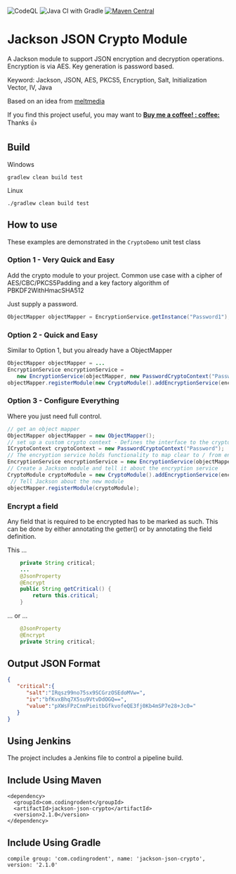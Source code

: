 ![CodeQL](https://github.com/codesqueak/jackson-json-crypto/workflows/CodeQL/badge.svg) 
![Java CI with Gradle](https://github.com/codesqueak/jackson-json-crypto/workflows/Java%20CI%20with%20Gradle/badge.svg)
[![Maven Central](https://img.shields.io/maven-central/v/com.codingrodent/jackson-json-crypto.svg?label=Maven%20Central)](https://search.maven.org/search?q=g:%22com.codingrodent%22%20AND%20a:%22jackson-json-crypto%22)

# Jackson JSON Crypto Module

A Jackson module to support JSON encryption and decryption operations. Encryption is via AES. Key generation is password
based.

Keyword: Jackson, JSON, AES, PKCS5, Encryption, Salt, Initialization Vector, IV, Java

Based on an idea from [meltmedia](https://github.com/meltmedia/jackson-crypto)

If you find this project useful, you may want to [__Buy me a coffee! :
coffee:__](https://www.buymeacoffee.com/codesqueak) Thanks :thumbsup:

## Build

Windows

```
gradlew clean build test
```

Linux

```
./gradlew clean build test
```
## How to use

These examples are demonstrated in the ```CryptoDemo``` unit test class

### Option 1 - Very Quick and Easy

Add the crypto module to your project. Common use case with a cipher of AES/CBC/PKCS5Padding and a key factory algorithm of PBKDF2WithHmacSHA512

Just supply a password.

```java
ObjectMapper objectMapper = EncryptionService.getInstance("Password1");
```


### Option 2 - Quick and Easy

Similar to Option 1, but you already have a ObjectMapper 

```java
ObjectMapper objectMapper = ...
EncryptionService encryptionService = 
   new EncryptionService(objectMapper, new PasswordCryptoContext("Password1");
objectMapper.registerModule(new CryptoModule().addEncryptionService(encryptionService));
```


### Option 3 - Configure Everything

Where you just need full control. 

```java
// get an object mapper
ObjectMapper objectMapper = new ObjectMapper();
// set up a custom crypto context - Defines the interface to the crypto algorithms used
ICryptoContext cryptoContext = new PasswordCryptoContext("Password");
// The encryption service holds functionality to map clear to / from encrypted JSON
EncryptionService encryptionService = new EncryptionService(objectMapper, cryptoContext);
// Create a Jackson module and tell it about the encryption service
CryptoModule cryptoModule = new CryptoModule().addEncryptionService(encryptionService);
 // Tell Jackson about the new module
objectMapper.registerModule(cryptoModule);
```


### Encrypt a field

Any field that is required to be encrypted has to be marked as such.  This can be done by either annotating the getter() or 
by annotating the field definition.

This ...

```java
    private String critical;
    ...
    @JsonProperty
    @Encrypt
    public String getCritical() {
        return this.critical;
    }
```

... or ...

```java
    @JsonProperty
    @Encrypt
    private String critical;
```

## Output JSON Format
```json
{  
   "critical":{  
      "salt":"IRqsz99no75sx9SCGrzOSEdoMVw=",
      "iv":"bfKvxBhq7X5su9VtvDdOGQ==",
      "value":"pXWsFPzCnmPieitbGfkvofeQE3fj0Kb4mSP7e28+Jc0="
   }
}
```

## Using Jenkins

The project includes a Jenkins file to control a pipeline build.

## Include Using Maven
```
<dependency>
  <groupId>com.codingrodent</groupId>
  <artifactId>jackson-json-crypto</artifactId>
  <version>2.1.0</version>
</dependency>
```

## Include Using Gradle

```
compile group: 'com.codingrodent', name: 'jackson-json-crypto', version: '2.1.0'
```

